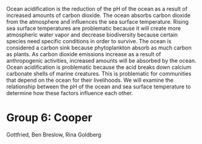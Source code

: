 Ocean acidification is the reduction of the pH of the ocean as a result 
of increased amounts of carbon dioxide. The ocean absorbs carbon dioxide 
from the atmosphere and influences the sea surface temperature. Rising 
sea surface temperatures are problematic because it will create more 
atmospheric water vapor and decrease biodiversity because certain species 
need specific conditions in order to survive. The ocean is considered a 
carbon sink because phytoplankton absorb as much carbon as plants. As 
carbon dioxide emissions increase as a result of anthropogenic 
activities, increased amounts will be absorbed by the ocean. Ocean 
acidification is problematic because the acid breaks down calcium 
carbonate shells of marine creatures. This is problematic for communities 
that depend on the ocean for their livelihoods. We will examine the 
relationship between the pH of the ocean and sea surface temperature to 
determine how these factors influence each other. 
# Group 6: Cooper 
Gottfried, Ben Breslow, Rina Goldberg
